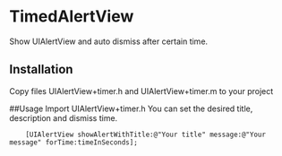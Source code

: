 # TimedAlertView
Show UIAlertView and auto dismiss after certain time.

## Installation
Copy files UIAlertView+timer.h and UIAlertView+timer.m to your project

##Usage
Import UIAlertView+timer.h
You can set the desired title, description and dismiss time.
```
	[UIAlertView showAlertWithTitle:@"Your title" message:@"Your message" forTime:timeInSeconds];

```
